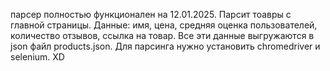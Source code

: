 парсер полностью функционален на 12.01.2025. 
Парсит тоавры с главной страницы. Данные: имя, цена, средняя оценка пользователей, количество отзывов, ссылка на товар. 
Все эти данные выгружаются в json файл products.json.
Для парсинга нужно установить chromedriver и selenium.
XD
